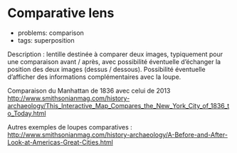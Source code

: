 
# Comparative lens

* problems: comparison
* tags: superposition

Description : lentille destinée à comparer deux images, typiquement pour une comparaison avant / après, avec possibilité éventuelle d’échanger la position des deux images (dessus / dessous). Possibilité éventuelle d’afficher des informations complémentaires avec la loupe.

Comparaison du Manhattan de 1836 avec celui de 2013 http://www.smithsonianmag.com/history-archaeology/This_Interactive_Map_Compares_the_New_York_City_of_1836_to_Today.html

Autres exemples de loupes comparatives : http://www.smithsonianmag.com/history-archaeology/A-Before-and-After-Look-at-Americas-Great-Cities.html